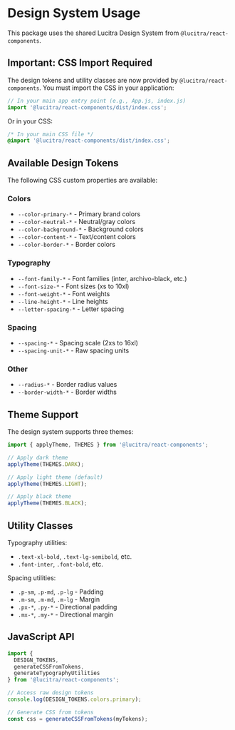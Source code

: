 # Design System Usage

This package uses the shared Lucitra Design System from `@lucitra/react-components`.

## Important: CSS Import Required

The design tokens and utility classes are now provided by `@lucitra/react-components`. You must import the CSS in your application:

```javascript
// In your main app entry point (e.g., App.js, index.js)
import '@lucitra/react-components/dist/index.css';
```

Or in your CSS:

```css
/* In your main CSS file */
@import '@lucitra/react-components/dist/index.css';
```

## Available Design Tokens

The following CSS custom properties are available:

### Colors
- `--color-primary-*` - Primary brand colors
- `--color-neutral-*` - Neutral/gray colors
- `--color-background-*` - Background colors
- `--color-content-*` - Text/content colors
- `--color-border-*` - Border colors

### Typography
- `--font-family-*` - Font families (inter, archivo-black, etc.)
- `--font-size-*` - Font sizes (xs to 10xl)
- `--font-weight-*` - Font weights
- `--line-height-*` - Line heights
- `--letter-spacing-*` - Letter spacing

### Spacing
- `--spacing-*` - Spacing scale (2xs to 16xl)
- `--spacing-unit-*` - Raw spacing units

### Other
- `--radius-*` - Border radius values
- `--border-width-*` - Border widths

## Theme Support

The design system supports three themes:

```javascript
import { applyTheme, THEMES } from '@lucitra/react-components';

// Apply dark theme
applyTheme(THEMES.DARK);

// Apply light theme (default)
applyTheme(THEMES.LIGHT);

// Apply black theme
applyTheme(THEMES.BLACK);
```

## Utility Classes

Typography utilities:
- `.text-xl-bold`, `.text-lg-semibold`, etc.
- `.font-inter`, `.font-bold`, etc.

Spacing utilities:
- `.p-sm`, `.p-md`, `.p-lg` - Padding
- `.m-sm`, `.m-md`, `.m-lg` - Margin
- `.px-*`, `.py-*` - Directional padding
- `.mx-*`, `.my-*` - Directional margin

## JavaScript API

```javascript
import { 
  DESIGN_TOKENS,
  generateCSSFromTokens,
  generateTypographyUtilities 
} from '@lucitra/react-components';

// Access raw design tokens
console.log(DESIGN_TOKENS.colors.primary);

// Generate CSS from tokens
const css = generateCSSFromTokens(myTokens);
```
